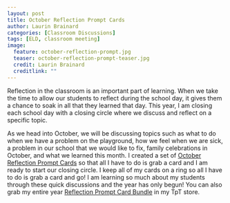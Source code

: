 ```yaml
---
layout: post
title: October Reflection Prompt Cards
author: Laurin Brainard
categories: [Classroom Discussions]
tags: [ELD, classroom meeting]
image:
  feature: october-reflection-prompt.jpg
  teaser: october-reflection-prompt-teaser.jpg
  credit: Laurin Brainard
  creditlink: ""
---
```

Reflection in the classroom is an important part of learning. When we take the time to allow our students to reflect during the school day, it gives them a chance to soak in all that they learned that day. This year, I am closing each school day with a closing circle where we discuss and reflect on a specific topic.

As we head into October, we will be discussing topics such as what to do when we have a problem on the playground, how we feel when we are sick, a problem in our school that we would like to fix, family celebrations in October, and what we learned this month. I created a set of [October Reflection Prompt Cards](https://www.teacherspayteachers.com/Product/October-Reflection-Prompt-Cards-3172477) so that all I have to do is grab a card and I am ready to start our closing circle. I keep all of my cards on a ring so all I have to do is grab a card and go! I am learning so much about my students through these quick discussions and the year has only begun! You can also grab my entire year [Reflection Prompt Card Bundle](https://www.teacherspayteachers.com/Product/Reflection-Prompt-Cards-for-the-Entire-Year-GROWING-BUNDLE-3172934) in my TpT store. 